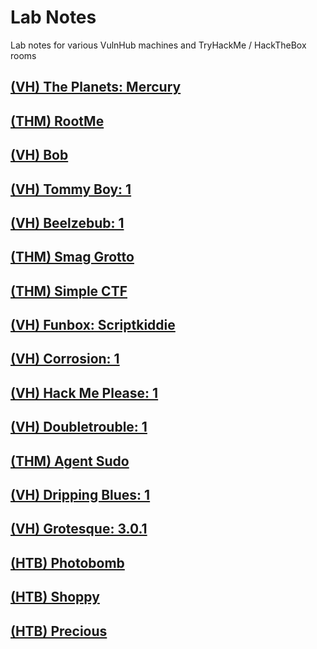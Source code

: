 # Lab Notes
Lab notes for various VulnHub machines and TryHackMe / HackTheBox rooms

## [(VH) The Planets: Mercury](./Labs/Mercury.md)

## [(THM) RootMe](./Labs/RootMe.md)

## [(VH) Bob](./Labs/Bob.md)

## [(VH) Tommy Boy: 1](./Labs/Tommy.md)

## [(VH) Beelzebub: 1](./Labs/Beelzebub.md)

## [(THM) Smag Grotto](./Labs/SmagGrotto.md)

## [(THM) Simple CTF](./Labs/SimpleCTF.md)

## [(VH) Funbox: Scriptkiddie](./Labs/Funbox.md)

## [(VH) Corrosion: 1](./Labs/Corrosion.md)

## [(VH) Hack Me Please: 1](./Labs/HackMePlease.md)

## [(VH) Doubletrouble: 1](./Labs/DoubleTrouble.md)

## [(THM) Agent Sudo](./Labs/AgentSudo.md)

## [(VH) Dripping Blues: 1](./Labs/DrippingBlues.md)

## [(VH) Grotesque: 3.0.1](./Labs/Grotesque.md)

## [(HTB) Photobomb](./Labs/Photobomb.md)

## [(HTB) Shoppy](./Labs/Shoppy.md)

## [(HTB) Precious](./Labs/Precious.md)
